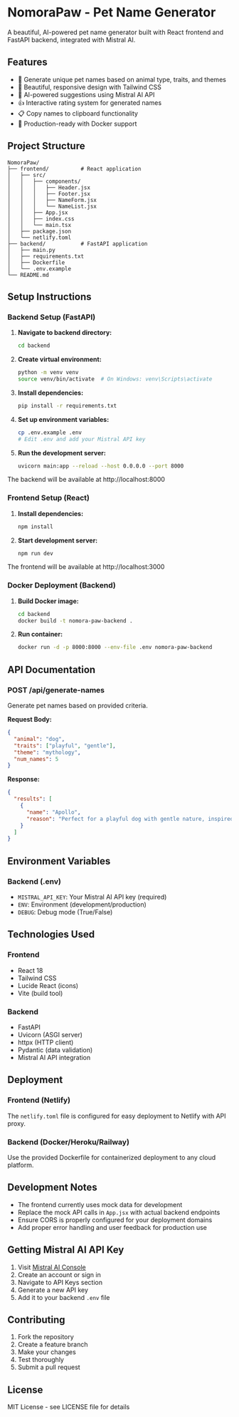 # NomoraPaw - Pet Name Generator

A beautiful, AI-powered pet name generator built with React frontend and FastAPI backend, integrated with Mistral AI.

## Features

- 🐾 Generate unique pet names based on animal type, traits, and themes
- 🎨 Beautiful, responsive design with Tailwind CSS
- 🤖 AI-powered suggestions using Mistral AI API
- 👍 Interactive rating system for generated names
- 📋 Copy names to clipboard functionality
- 🚀 Production-ready with Docker support

## Project Structure

```
NomoraPaw/
├── frontend/          # React application
│   ├── src/
│   │   ├── components/
│   │   │   ├── Header.jsx
│   │   │   ├── Footer.jsx
│   │   │   ├── NameForm.jsx
│   │   │   └── NameList.jsx
│   │   ├── App.jsx
│   │   ├── index.css
│   │   └── main.tsx
│   ├── package.json
│   └── netlify.toml
├── backend/           # FastAPI application
│   ├── main.py
│   ├── requirements.txt
│   ├── Dockerfile
│   └── .env.example
└── README.md
```

## Setup Instructions

### Backend Setup (FastAPI)

1. **Navigate to backend directory:**
   ```bash
   cd backend
   ```

2. **Create virtual environment:**
   ```bash
   python -m venv venv
   source venv/bin/activate  # On Windows: venv\Scripts\activate
   ```

3. **Install dependencies:**
   ```bash
   pip install -r requirements.txt
   ```

4. **Set up environment variables:**
   ```bash
   cp .env.example .env
   # Edit .env and add your Mistral API key
   ```

5. **Run the development server:**
   ```bash
   uvicorn main:app --reload --host 0.0.0.0 --port 8000
   ```

The backend will be available at http://localhost:8000

### Frontend Setup (React)

1. **Install dependencies:**
   ```bash
   npm install
   ```

2. **Start development server:**
   ```bash
   npm run dev
   ```

The frontend will be available at http://localhost:3000

### Docker Deployment (Backend)

1. **Build Docker image:**
   ```bash
   cd backend
   docker build -t nomora-paw-backend .
   ```

2. **Run container:**
   ```bash
   docker run -d -p 8000:8000 --env-file .env nomora-paw-backend
   ```

## API Documentation

### POST /api/generate-names

Generate pet names based on provided criteria.

**Request Body:**
```json
{
  "animal": "dog",
  "traits": ["playful", "gentle"],
  "theme": "mythology",
  "num_names": 5
}
```

**Response:**
```json
{
  "results": [
    {
      "name": "Apollo",
      "reason": "Perfect for a playful dog with gentle nature, inspired by the Greek god of light and music"
    }
  ]
}
```

## Environment Variables

### Backend (.env)
- `MISTRAL_API_KEY`: Your Mistral AI API key (required)
- `ENV`: Environment (development/production)
- `DEBUG`: Debug mode (True/False)

## Technologies Used

### Frontend
- React 18
- Tailwind CSS
- Lucide React (icons)
- Vite (build tool)

### Backend  
- FastAPI
- Uvicorn (ASGI server)
- httpx (HTTP client)
- Pydantic (data validation)
- Mistral AI API integration

## Deployment

### Frontend (Netlify)
The `netlify.toml` file is configured for easy deployment to Netlify with API proxy.

### Backend (Docker/Heroku/Railway)
Use the provided Dockerfile for containerized deployment to any cloud platform.

## Development Notes

- The frontend currently uses mock data for development
- Replace the mock API calls in `App.jsx` with actual backend endpoints
- Ensure CORS is properly configured for your deployment domains
- Add proper error handling and user feedback for production use

## Getting Mistral AI API Key

1. Visit [Mistral AI Console](https://console.mistral.ai/)
2. Create an account or sign in
3. Navigate to API Keys section
4. Generate a new API key
5. Add it to your backend `.env` file

## Contributing

1. Fork the repository
2. Create a feature branch
3. Make your changes
4. Test thoroughly
5. Submit a pull request

## License

MIT License - see LICENSE file for details